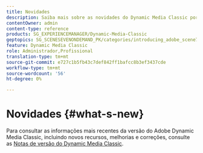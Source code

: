 ```yaml
---
title: Novidades
description: Saiba mais sobre as novidades do Dynamic Media Classic por meio das notas de versão atuais.
contentOwner: admin
content-type: reference
products: SG_EXPERIENCEMANAGER/Dynamic-Media-Classic
geptopics: SG_SCENESEVENONDEMAND_PK/categories/introducing_adobe_scene7
feature: Dynamic Media Classic
role: Administrador,Profissional
translation-type: tm+mt
source-git-commit: e727c1b5fb43c7def842ff1bafcc8b3ef3437cde
workflow-type: tm+mt
source-wordcount: '56'
ht-degree: 0%

---
```



# Novidades {#what-s-new}

Para consultar as informações mais recentes da versão do Adobe Dynamic Media Classic, incluindo novos recursos, melhorias e correções, consulte as [Notas de versão do Dynamic Media Classic](https://experienceleague.adobe.com/docs/dynamic-media-developer-resources/release-notes/s7rn2017.html).
